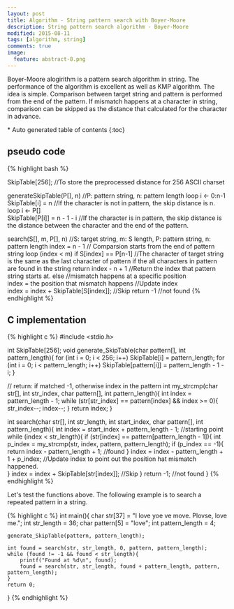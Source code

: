 ```yaml
---
layout: post
title: Algorithm - String pattern search with Boyer-Moore 
description: String pattern search algorithm - Boyer-Moore
modified: 2015-08-11
tags: [algorithm, string]
comments: true
image:
  feature: abstract-8.png
---
```


Boyer-Moore alogirithm is a pattern search algorithm in string. The performance of the algorithm is excellent as well as KMP algorithm. The idea is simple. Comparison between target string and pattern is performed from the end of the pattern. If mismatch happens at a character in string, comparison can be skipped as the distance that calculated for the character in advance. 

<section id="table-of-contents" class="toc">
<div id="drawer" markdown="1">
*  Auto generated table of contents
{:toc}
</div>
</section><!-- /#table-of-contents -->

## pseudo code

{% highlight bash %}

SkipTable[256]; //To store the preprocessed distance for 256 ASCII charset

generateSkipTable(P[], n) //P: pattern string, n: pattern length
  loop i <- 0:n-1
     SkipTable[i] = n //If the character is not in pattern, the skip distance is n.
  loop i <- P[]  
     SkipTable[P[i]] = n - 1 - i  //If the character is in pattern, the skip distance is the distance between the character and the end of the pattern.

search(S[], m, P[], n) //S: target string, m: S length, P: pattern string, n: pattern length
  index = n - 1 // Comparsion starts from the end of pattern string 
  loop (index < m)
	if S[index] == P[n-1] //The character of target string is the same as the last character of pattern 
		if the all characters in pattern are found in the string 
			return index - n + 1  //Return the index that pattern string starts at.
        else //mismatch happens at a specific position  
		     index = the position that mismatch happens //Update index                     
        index = index + SkipTable[S[index]]; //Skip
  return -1 //not found
{% endhighlight %}

## C implementation 

{% highlight c %}
#include <stdio.h>

int SkipTable[256];
void generate_SkipTable(char pattern[], int pattern_length){
	for (int i = 0; i < 256; i++)
		SkipTable[i] = pattern_length;
	for (int i = 0; i < pattern_length; i++)
		SkipTable[pattern[i]] = pattern_length - 1 - i;
}

// return: if matched -1, otherwise index in the pattern
int my_strcmp(char str[], int str_index, char pattern[], int pattern_length){
	int index = pattern_length - 1;
	while (str[str_index] == pattern[index] && index >= 0){
		str_index--;
		index--;
	}
	return index;
}

int search(char str[], int str_length, int start_index, char pattern[], int pattern_length){
	int index = start_index + pattern_length - 1; //starting point
	while (index < str_length){
		if (str[index] == pattern[pattern_length - 1]){
			int p_index = my_strcmp(str, index, pattern, pattern_length);
			if (p_index == -1){
				return index - pattern_length + 1; //found
			}
			index = index - pattern_length + 1 + p_index; //Update index to point out the position hat mismatch happened.    
		}
		index = index + SkipTable[str[index]];	//Skip
	}
	return -1; //not found
}
{% endhighlight %}

Let's test the functions above. The following example is to search a repeated pattern in a string.

{% highlight c %}
int main(){
	char str[37] = "I love yoe ve move. Plovse, love me.";
	int str_length = 36;
	char pattern[5] = "love";
	int pattern_length = 4;
	
	generate_SkipTable(pattern, pattern_length);

	int found = search(str, str_length, 0, pattern, pattern_length);
	while (found != -1 && found < str_length){
		printf("Found at %d\n", found);
		found = search(str, str_length, found + pattern_length, pattern, pattern_length);
	}
	return 0;
}
{% endhighlight %}
